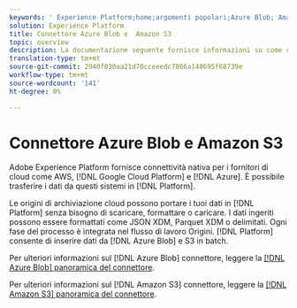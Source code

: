 ```yaml
---
keywords: ' Experience Platform;home;argomenti popolari;Azure Blob; Amazon S3;blob;Blob;S3;s3'
solution: Experience Platform
title: Connettore Azure Blob e  Amazon S3
topic: overview
description: La documentazione seguente fornisce informazioni su come collegare Azure Blob e  Amazon S3 alla piattaforma utilizzando le API o l'interfaccia utente.
translation-type: tm+mt
source-git-commit: 2940f030aa21d70cceeedc7806a148695f68739e
workflow-type: tm+mt
source-wordcount: '141'
ht-degree: 0%

---
```



# Connettore Azure Blob e  Amazon S3

Adobe Experience Platform fornisce connettività nativa per i fornitori di cloud come AWS, [!DNL Google Cloud Platform] e [!DNL Azure]. È possibile trasferire i dati da questi sistemi in [!DNL Platform].

Le origini di archiviazione cloud possono portare i tuoi dati in [!DNL Platform] senza bisogno di scaricare, formattare o caricare. I dati ingeriti possono essere formattati come JSON XDM, Parquet XDM o delimitati. Ogni fase del processo è integrata nel flusso di lavoro Origini. [!DNL Platform] consente di inserire dati da  [!DNL Azure Blob] e S3 in batch.

Per ulteriori informazioni sul [!DNL Azure Blob] connettore, leggere la [[!DNL Azure Blob] panoramica del connettore](./blob.md).

Per ulteriori informazioni sul [!DNL Amazon S3] connettore, leggere la [[!DNL Amazon S3] panoramica del connettore](./s3.md).